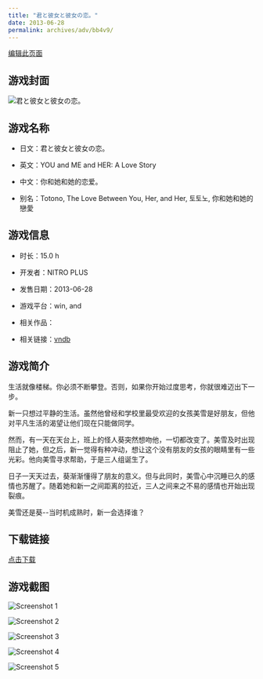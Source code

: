 ```yaml
---
title: "君と彼女と彼女の恋。"
date: 2013-06-28
permalink: archives/adv/bb4v9/
---
```

[编辑此页面](https://github.com/ACG-3/ADV3-source/blob/main/source/_posts/%E5%90%9B%E3%81%A8%E5%BD%BC%E5%A5%B3%E3%81%A8%E5%BD%BC%E5%A5%B3%E3%81%AE%E6%81%8B%E3%80%82.md)

## 游戏封面

![君と彼女と彼女の恋。](https://pan.timero.xyz/d/onedrive/img_lib_001/%E5%90%9B%E3%81%A8%E5%BD%BC%E5%A5%B3%E3%81%A8%E5%BD%BC%E5%A5%B3%E3%81%AE%E6%81%8B%E3%80%82_cover.avif)


## 游戏名称

- 日文：君と彼女と彼女の恋。
- 英文：YOU and ME and HER: A Love Story
- 中文：你和她和她的恋爱。

- 别名：Totono, The Love Between You, Her, and Her, 토토노, 你和她和她的戀愛


## 游戏信息

- 时长：15.0 h
- 开发者：NITRO PLUS
- 发售日期：2013-06-28
- 游戏平台：win, and
- 相关作品：

- 相关链接：[vndb](https://vndb.org/v7738)


## 游戏简介

生活就像楼梯。你必须不断攀登。否则，如果你开始过度思考，你就很难迈出下一步。

新一只想过平静的生活。虽然他曾经和学校里最受欢迎的女孩美雪是好朋友，但他对平凡生活的渴望让他们现在只能做同学。

然而，有一天在天台上，班上的怪人葵突然想吻他，一切都改变了。美雪及时出现阻止了她，但之后，新一觉得有种冲动，想让这个没有朋友的女孩的眼睛里有一些光彩。他向美雪寻求帮助，于是三人组诞生了。

日子一天天过去，葵渐渐懂得了朋友的意义。但与此同时，美雪心中沉睡已久的感情也苏醒了。随着她和新一之间距离的拉近，三人之间来之不易的感情也开始出现裂痕。

美雪还是葵--当时机成熟时，新一会选择谁？


## 下载链接

[点击下载](https://pan.timero.xyz/onedrive/adv_lib_001/%E5%90%9B%E3%81%A8%E5%BD%BC%E5%A5%B3%E3%81%A8%E5%BD%BC%E5%A5%B3%E3%81%AE%E6%81%8B%E3%80%82)


## 游戏截图


![Screenshot 1](https://pan.timero.xyz/d/onedrive/img_lib_001/%E5%90%9B%E3%81%A8%E5%BD%BC%E5%A5%B3%E3%81%A8%E5%BD%BC%E5%A5%B3%E3%81%AE%E6%81%8B%E3%80%82_Screenshot_1.avif)

![Screenshot 2](https://pan.timero.xyz/d/onedrive/img_lib_001/%E5%90%9B%E3%81%A8%E5%BD%BC%E5%A5%B3%E3%81%A8%E5%BD%BC%E5%A5%B3%E3%81%AE%E6%81%8B%E3%80%82_Screenshot_2.avif)

![Screenshot 3](https://pan.timero.xyz/d/onedrive/img_lib_001/%E5%90%9B%E3%81%A8%E5%BD%BC%E5%A5%B3%E3%81%A8%E5%BD%BC%E5%A5%B3%E3%81%AE%E6%81%8B%E3%80%82_Screenshot_3.avif)

![Screenshot 4](https://pan.timero.xyz/d/onedrive/img_lib_001/%E5%90%9B%E3%81%A8%E5%BD%BC%E5%A5%B3%E3%81%A8%E5%BD%BC%E5%A5%B3%E3%81%AE%E6%81%8B%E3%80%82_Screenshot_4.avif)

![Screenshot 5](https://pan.timero.xyz/d/onedrive/img_lib_001/%E5%90%9B%E3%81%A8%E5%BD%BC%E5%A5%B3%E3%81%A8%E5%BD%BC%E5%A5%B3%E3%81%AE%E6%81%8B%E3%80%82_Screenshot_5.avif)

